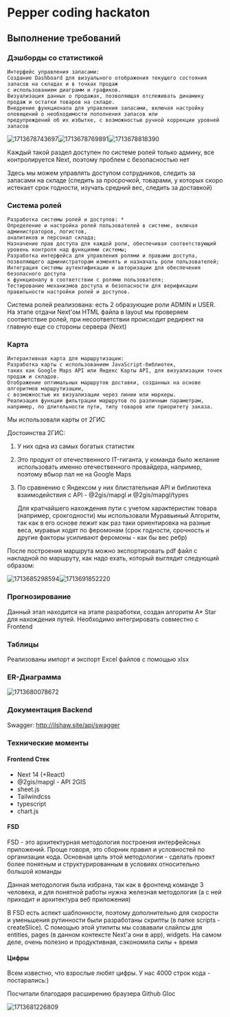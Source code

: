 # Pepper coding hackaton

## Выполнение требований

### Дэшборды со статистикой

```plaintext
Интерфейс управления запасами:
Создание Dashboard для визуального отображения текущего состояния запасов на складах и в точках продаж 
с использованием диаграмм и графиков.
Визуализация данных о продажах, позволяющая отслеживать динамику продаж и остатки товаров на складе.
Внедрение функционала для управления запасами, включая настройку оповещений о необходимости пополнения запасов или 
предупреждений об их избытке, с возможностью ручной коррекции уровней запасов
```

![1713678743697](image/README/1713678743697.png)![1713678769891](image/README/1713678769891.png)![1713678818390](image/README/1713678818390.png)

Каждый такой раздел доступен по системе ролей только админу, все контролируется Next, поэтому проблем с безопасностью нет

Здесь мы можем управлять доступом сотрудников, следить за запасами на складе (следить за просрочкой, товарами, у которых скоро истекает срок годности, изучать средний вес, следить за доставкой)

### Система ролей

```plaintext
Разработка системы ролей и доступов: *
Определение и настройка ролей пользователей в системе, включая администраторов, логистов, 
аналитиков и персонал склада;
Назначение прав доступа для каждой роли, обеспечивая соответствующий уровень контроля над функциями системы;
Разработка интерфейса для управления ролями и правами доступа, 
позволяющего администраторам изменять и назначать роли пользователей;
Интеграция системы аутентификации и авторизации для обеспечения безопасного доступа 
к функционалу в соответствии с ролями пользователя;
Тестирование механизмов доступа и безопасности для верификации правильности настройки ролей и доступов.
```

Система  ролей реализована: есть 2 образующие роли ADMIN и USER. На этапе отдачи Next'ом HTML файла в layout мы проверяем соответствие ролей, при несоответствии происходит редирект на главную еще со стороны сервера (Next)

### Карта

```plaintext
Интерактивная карта для маршрутизации:
Разработка карты с использованием JavaScript-библиотек, 
таких как Google Maps API или Яндекс Карты API, для визуализации точек продаж и складов.
Отображение оптимальных маршрутов доставки, созданных на основе алгоритмов маршрутизации, 
с возможностью их визуализации через линии или маркеры.
Реализация функции фильтрации маршрутов по различным параметрам, 
например, по длительности пути, типу товаров или приоритету заказа.
```

Мы использовали карты от 2ГИС

Достоинства 2ГИС:

1) У них одна из самых богатых статистик
2) Это продукт от отечественного IT-гиганта, у команда было желание использовать именно отечественного провайдера, например, поэтому вбыор пал не на Google Maps
3) По сравнению с Яндексом у них блистательная API и библиотека взаимодействия с API - @2gis/mapgl и @2gis/mapgl/types

   Для кратчайшего нахождения пути  с учетом характеристик товара (например, срокгодности) мы использовали  Муравьиный Алгоритм, так как в его основе лежит как раз таки ориентировка на разные веса, муравьи ходят по феромонам (срок годности, срочность и другие факторы усиливают феромоны - как бы вес ребр)

После построения маршрута можно экспортировать pdf файл с накладной по маршруту, как надо ехать, который выглядит следующий образом:

![1713685298594](image/README/1713685298594.png)![1713691852220](image/README/1713691852220.png)

### Прогнозирование

Данный этап находится на этапе разработки, создан алгоритм A* Star для нахождения путей. Необходимо интегрировать совместно с Frontend

### Таблицы

Реализованы импорт и экспорт Excel файлов с помощью xlsx

### ER-Диаграмма

![1713680078672](image/README/1713680078672.jpg)

### Документация Backend

Swagger: http://ilshaw.site/api/swagger

### Технические моменты

#### Frontend Стек

* Next 14 (+React)
* @2gis/mapgl - API 2GIS
* sheet.js
* Tailwindcss
* typescript
* chart.js

#### FSD

FSD - это архитектурная методология построения интерфейсных приложений. Проще говоря, это сборник правил и условностей по организации кода. Основная цель этой методологии - сделать проект более понятным и структурированным в условиях относительно большой команды

Данная методология была избрана, так как в фронтенд команде 3 человека, и для понятной работы нужна железная методология (а с ней приходит и архитектура веб приложения)

В FSD есть аспект шаблонности, поэтому дополнительно для скорости и уменьшения рутинности были разработаны скрипты (в папке scripts - createSlice). С помощью этой утилиты мы созвавали слайлсы для entities, pages (в данном контексте Next'а они в app), widgets. На самом деле, очень полезно и продуктивная, сэкономила силы + время

#### Цифры

Всем известно, что взрослые любят цифры. У нас 4000 строк кода - постарались:)

Посчитали благодаря расширению браузера Github Gloc

![1713681226809](image/README/1713681226809.png)
